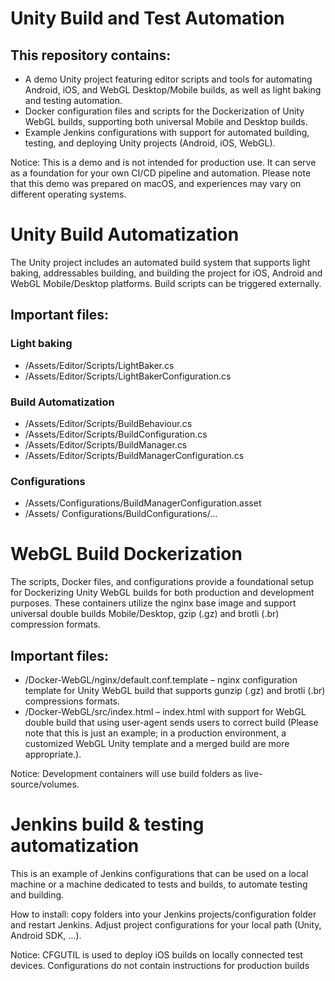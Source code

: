 # Unity Build and Test Automation

## This repository contains:
- A demo Unity project featuring editor scripts and tools for automating Android, iOS, and WebGL Desktop/Mobile builds, as well as light baking and testing automation.
- Docker configuration files and scripts for the Dockerization of Unity WebGL builds, supporting both universal Mobile and Desktop builds.
- Example Jenkins configurations with support for automated building, testing, and deploying Unity projects (Android, iOS, WebGL).

Notice: This is a demo and is not intended for production use. It can serve as a foundation for your own CI/CD pipeline and automation. Please note that this demo was prepared on macOS, and experiences may vary on different operating systems.


# Unity Build Automatization

The Unity project includes an automated build system that supports light baking, addressables building, and building the project for iOS, Android and WebGL Mobile/Desktop platforms. Build scripts can be triggered externally.

## Important files:

### Light baking
- /Assets/Editor/Scripts/LightBaker.cs
- /Assets/Editor/Scripts/LightBakerConfiguration.cs

### Build Automatization
- /Assets/Editor/Scripts/BuildBehaviour.cs
- /Assets/Editor/Scripts/BuildConfiguration.cs
- /Assets/Editor/Scripts/BuildManager.cs
- /Assets/Editor/Scripts/BuildManagerConfiguration.cs

### Configurations
- /Assets/Configurations/BuildManagerConfiguration.asset
- /Assets/ Configurations/BuildConfigurations/…

# WebGL Build Dockerization

 The scripts, Docker files, and configurations provide a foundational setup for Dockerizing Unity WebGL builds for both production and development purposes. These containers utilize the nginx base image and support universal double builds Mobile/Desktop, gzip (.gz) and brotli (.br) compression formats.

## Important files:
- /Docker-WebGL/nginx/default.conf.template – nginx configuration template for Unity WebGL build that supports gunzip (.gz) and brotli (.br) compressions formats.
- /Docker-WebGL/src/index.html – index.html with support for WebGL double build that using user-agent sends users to correct build (Please note that this is just an example; in a production environment, a customized WebGL Unity template and a merged build are more appropriate.).

Notice: Development containers will use build folders as live-source/volumes.

# Jenkins build & testing automatization

This is an example of Jenkins configurations that can be used on a local machine or a machine dedicated to tests and builds, to automate testing and building.

How to install: copy folders into your Jenkins projects/configuration folder and restart Jenkins. Adjust project configurations for your local path (Unity, Android SDK, …).

Notice: CFGUTIL is used to deploy iOS builds on locally connected test devices.  Configurations do not contain instructions for production builds

